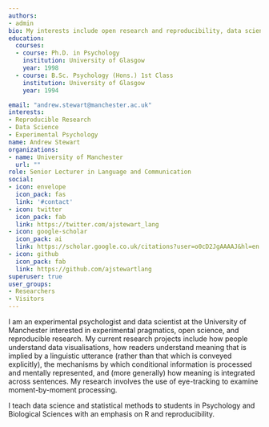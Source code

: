 ```yaml
---
authors:
- admin
bio: My interests include open research and reproducibility, data science, experimental psychology, and psycholinguistics. I am a fellow of the Software Sustainability Institute.
education:
  courses:
  - course: Ph.D. in Psychology
    institution: University of Glasgow
    year: 1998
  - course: B.Sc. Psychology (Hons.) 1st Class  
    institution: University of Glasgow
    year: 1994

email: "andrew.stewart@manchester.ac.uk"
interests:
- Reproducible Research
- Data Science
- Experimental Psychology
name: Andrew Stewart
organizations:
- name: University of Manchester
  url: ""
role: Senior Lecturer in Language and Communication
social:
- icon: envelope
  icon_pack: fas
  link: '#contact'
- icon: twitter
  icon_pack: fab
  link: https://twitter.com/ajstewart_lang
- icon: google-scholar
  icon_pack: ai
  link: https://scholar.google.co.uk/citations?user=o0cD2JgAAAAJ&hl=en
- icon: github
  icon_pack: fab
  link: https://github.com/ajstewartlang
superuser: true
user_groups:
- Researchers
- Visitors
---
```


I am an experimental psychologist and data scientist at the University of Manchester interested in experimental pragmatics, open science, and reproducible research. My current research projects include how people understand data visualisations, how readers understand meaning that is implied by a linguistic utterance (rather than that which is conveyed explicitly), the mechanisms by which conditional information is processed and mentally represented, and (more generally) how meaning is integrated across sentences. My research involves the use of eye-tracking to examine moment-by-moment processing. 

I teach data science and statistical methods to students in Psychology and Biological Sciences with an emphasis on R and reproducibility.  
